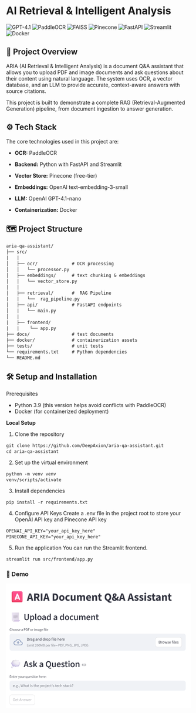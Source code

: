 # AI Retrieval & Intelligent Analysis
![GPT-4.1]
![PaddleOCR]
![FAISS]
![Pinecone]
![FastAPI]
![Streamlit]
![Docker]



## 🚀 Project Overview

ARIA (AI Retrieval & Intelligent Analysis) is a document Q&A assistant that allows you to upload PDF and image documents and ask questions about their content using natural language. The system uses OCR, a vector database, and an LLM to provide accurate, context-aware answers with source citations.

This project is built to demonstrate a complete RAG (Retrieval-Augmented Generation) pipeline, from document ingestion to answer generation.


## ⚙️ Tech Stack
The core technologies used in this project are:

- **OCR:** PaddleOCR

- **Backend:** Python with FastAPI and Streamlit

- **Vector Store:** Pinecone (free-tier)

- **Embeddings:** OpenAI text-embedding-3-small

- **LLM:** OpenAI GPT-4.1-nano

- **Containerization:** Docker


## 🗺️ Project Structure
```
aria-qa-assistant/
├── src/
|   | 
│   ├── ocr/             # OCR processing
│   │   └── processor.py
│   ├── embeddings/      # text chunking & embeddings
│   │   └── vector_store.py
│   │    
│   ├── retrieval/       #  RAG Pipeline
|   |   └──  rag_pipeline.py
│   ├── api/             # FastAPI endpoints
│   |   └── main.py
│   | 
|   ├── frontend/
|   |    └── app.py
├── docs/                # test documents
├── docker/              # containerization assets
├── tests/               # unit tests
└── requirements.txt     # Python dependencies
└── README.md
```

## 🛠️ Setup and Installation
Prerequisites
- Python 3.9 (this version helps avoid conflicts with PaddleOCR)
- Docker (for containerized deployment)

**Local Setup**

1. Clone the repository
```
git clone https://github.com/DeepAxion/aria-qa-assistant.git
cd aria-qa-assistant
```

2. Set up the virtual environment
```
python -m venv venv
venv/scripts/activate 
```

3. Install dependencies
```
pip install -r requirements.txt
```

4. Configure API Keys
Create a .env file in the project root to store your OpenAI API key and Pinecone API key

```
OPENAI_API_KEY="your_api_key_here"
PINECONE_API_KEY="your_api_key_here"
```

5. Run the application
You can run the Streamlit frontend.
```
streamlit run src/frontend/app.py
```



### 🎦 Demo
<p align="center">
  <img src="images/demo.png">
</p>


[GPT-4.1]:https://img.shields.io/badge/Model-GPT--4.1-412991?logo=openai&logoColor=white
[PaddleOCR]: https://img.shields.io/badge/OCR-PaddleOCR-1C5D99?logo=paddlepaddle&logoColor=white
[FastAPI]: https://img.shields.io/badge/API-FastAPI-009688?logo=fastapi&logoColor=white
[Streamlit]: https://img.shields.io/badge/App-Streamlit-FF4B4B?logo=streamlit&logoColor=white
[Docker]: https://img.shields.io/badge/Container-Docker-2496ED?logo=docker&logoColor=white
[FAISS]: https://img.shields.io/badge/Similarity%20Search-FAISS-blue?logo=meta&logoColor=white
[Pinecone]: https://img.shields.io/badge/Vector%20DB-Pinecone-0EAD69?logo=pinecone&logoColor=white
[Docker]: https://img.shields.io/badge/Container-Docker-2496ED?logo=docker&logoColor=white
